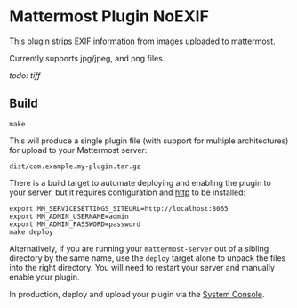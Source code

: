 # Mattermost Plugin NoEXIF

This plugin strips EXIF information from images uploaded to mattermost.

Currently supports jpg/jpeg, and png files.

_todo: tiff_

## Build
```
make
```

This will produce a single plugin file (with support for multiple architectures) for upload to your Mattermost server:

```
dist/com.example.my-plugin.tar.gz
```

There is a build target to automate deploying and enabling the plugin to your server, but it requires configuration and [http](https://httpie.org/) to be installed:
```
export MM_SERVICESETTINGS_SITEURL=http://localhost:8065
export MM_ADMIN_USERNAME=admin
export MM_ADMIN_PASSWORD=password
make deploy
```

Alternatively, if you are running your `mattermost-server` out of a sibling directory by the same name, use the `deploy` target alone to  unpack the files into the right directory. You will need to restart your server and manually enable your plugin.

In production, deploy and upload your plugin via the [System Console](https://about.mattermost.com/default-plugin-uploads).
